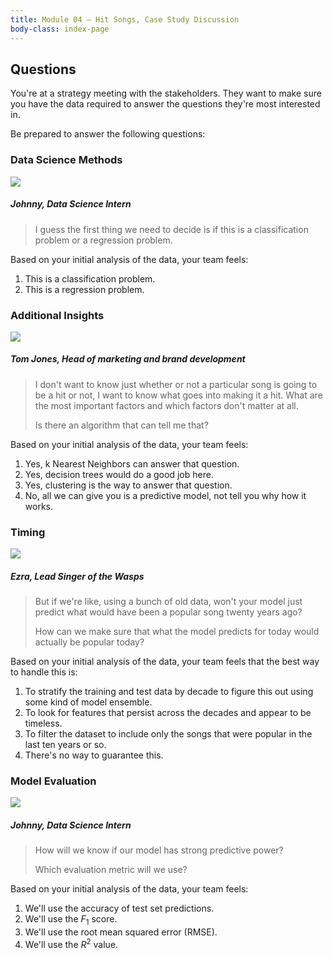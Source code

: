 ```yaml
---
title: Module 04 — Hit Songs, Case Study Discussion
body-class: index-page
---
```


## Questions
You're at a strategy meeting with the stakeholders. They want to make sure you have the data required to answer the questions they're most interested in.

Be prepared to answer the following questions:

### Data Science Methods

<div class="dialogue">
	<img src="{{URLROOT}}/shared/img/johnny.jpg">
	<h5>Johnny, Data Science Intern</h5>
	<blockquote><p>I guess the first thing we need to decide is if this is a classification problem or a regression problem.</p></blockquote>
</div>

Based on your initial analysis of the data, your team feels:

1. This is a classification problem.
2. This is a regression problem.

### Additional Insights

<div class="dialogue">
	<img src="{{URLROOT}}/shared/img/tom.jpg">
	<h5>Tom Jones, Head of marketing and brand development</h5>
	<blockquote><p>I don't want to know just whether or not a particular song is going to be a hit or not, I want to know what goes into making it a hit. What are the most important factors and which factors don't matter at all.</p><p>Is there an algorithm that can tell me that?</p></blockquote>
</div>

Based on your initial analysis of the data, your team feels:

1. Yes, k Nearest Neighbors can answer that question.
2. Yes, decision trees would do a good job here.
3. Yes, clustering is the way to answer that question.
4. No, all we can give you is a predictive model, not tell you why how it works.

### Timing

<div class="dialogue">
	<img src="{{URLROOT}}/shared/img/ezra.jpg">
	<h5>Ezra, Lead Singer of the Wasps</h5>
	<blockquote><p>But if we're like, using a bunch of old data, won't your model just predict what would have been a popular song twenty years ago?</p><p>How can we make sure that what the model predicts for today would actually be popular today?</p></blockquote>
</div>

Based on your initial analysis of the data, your team feels that the best way to handle this is:

1. To stratify the training and test data by decade to figure this out using some kind of model ensemble.
2. To look for features that persist across the decades and appear to be timeless.
3. To filter the dataset to include only the songs that were popular in the last ten years or so.
4. There's no way to guarantee this.

### Model Evaluation

<div class="dialogue">
	<img src="{{URLROOT}}/shared/img/johnny.jpg">
	<h5>Johnny, Data Science Intern</h5>
	<blockquote><p>How will we know if our model has strong predictive power?</p><p>Which evaluation metric will we use?</p></blockquote>
</div>

Based on your initial analysis of the data, your team feels:

1. We'll use the accuracy of test set predictions.
2. We'll use the $F_1$ score.
3. We'll use the root mean squared error (RMSE).
4. We'll use the $R^2$ value.


[^1]: [Lead Singer photo by Brian Lundquist on Unsplash](https://unsplash.com/photos/3Uf-aRahKcc)

[^2]: [Head of Marketing photo by LinkedIn Sales Navigator on Unsplash](https://unsplash.com/photos/pAtA8xe_iVM)

[^3]: [Data Science Intern photo by Fábio Lucas on Unsplash](https://unsplash.com/photos/iczrMDNuvzkml-pxK0Ovmw)
